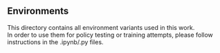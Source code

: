 ## Environments  
This directory contains all environment variants used in this work.  
In order to use them for policy testing or training attempts, please follow instructions in the .ipynb/.py files.
